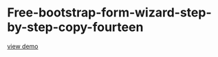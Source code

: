 # Free-bootstrap-form-wizard-step-by-step-copy-fourteen
<a href="http://webi4u.com/web/article/Free-bootstrap-form-wizard-step-by-step-copy-fourteen/">
  view demo
  </a>
